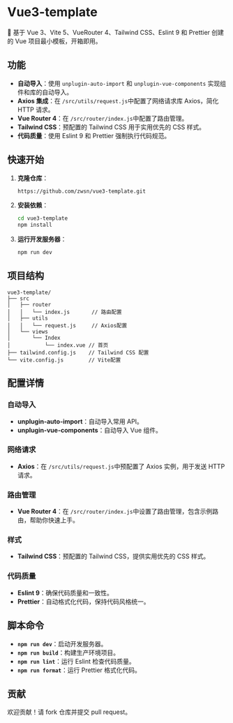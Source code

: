 # Vue3-template

🌟 基于 Vue 3、Vite 5、VueRouter 4、Tailwind CSS、Eslint 9 和 Prettier 创建的 Vue 项目最小模板，开箱即用。

## 功能

* **自动导入**：使用 `unplugin-auto-import`​ 和 `unplugin-vue-components`​ 实现组件和库的自动导入。
* **Axios 集成**：在 `/src/utils/request.js`​ 中配置了网络请求库 Axios，简化 HTTP 请求。
* **Vue Router 4**：在 `/src/router/index.js`​ 中配置了路由管理。
* **Tailwind CSS**：预配置的 Tailwind CSS 用于实用优先的 CSS 样式。
* **代码质量**：使用 Eslint 9 和 Prettier 强制执行代码规范。

## 快速开始

1. **克隆仓库**：

    ```sh
    https://github.com/zwsn/vue3-template.git
    ```
2. **安装依赖**：

    ```sh
    cd vue3-template
    npm install
    ```
3. **运行开发服务器**：

    ```sh
    npm run dev
    ```

## 项目结构

```arduino
vue3-template/
├── src
│   ├── router
│   │   └── index.js       // 路由配置
│   ├── utils
│   │   └── request.js     // Axios配置
│   └── views
│       └── Index
│           └── index.vue // 首页
├── tailwind.config.js    // Tailwind CSS 配置
└── vite.config.js        // Vite配置
```

## 配置详情

### 自动导入

* **unplugin-auto-import**：自动导入常用 API。
* **unplugin-vue-components**：自动导入 Vue 组件。

### 网络请求

* **Axios**：在 `/src/utils/request.js`​ 中预配置了 Axios 实例，用于发送 HTTP 请求。

### 路由管理

* **Vue Router 4**：在 `/src/router/index.js`​ 中设置了路由管理，包含示例路由，帮助你快速上手。

### 样式

* **Tailwind CSS**：预配置的 Tailwind CSS，提供实用优先的 CSS 样式。

### 代码质量

* **Eslint 9**：确保代码质量和一致性。
* **Prettier**：自动格式化代码，保持代码风格统一。

## 脚本命令

* ​**​`npm run dev`​**​：启动开发服务器。
* ​**​`npm run build`​**​：构建生产环境项目。
* ​**​`npm run lint`​**​：运行 Eslint 检查代码质量。
* ​**​`npm run format`​**​：运行 Prettier 格式化代码。

## 贡献

欢迎贡献！请 fork 仓库并提交 pull request。

